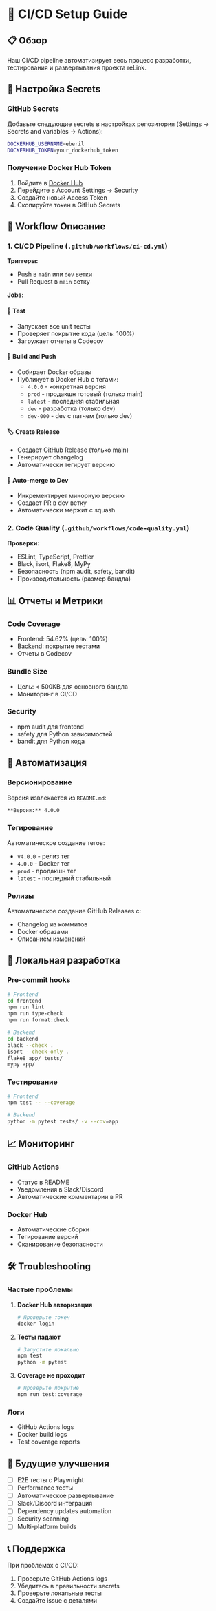 # 🚀 CI/CD Setup Guide

## 📋 Обзор

Наш CI/CD pipeline автоматизирует весь процесс разработки, тестирования и развертывания проекта reLink.

## 🔧 Настройка Secrets

### GitHub Secrets

Добавьте следующие secrets в настройках репозитория (Settings → Secrets and variables → Actions):

```bash
DOCKERHUB_USERNAME=eberil
DOCKERHUB_TOKEN=your_dockerhub_token
```

### Получение Docker Hub Token

1. Войдите в [Docker Hub](https://hub.docker.com)
2. Перейдите в Account Settings → Security
3. Создайте новый Access Token
4. Скопируйте токен в GitHub Secrets

## 🔄 Workflow Описание

### 1. CI/CD Pipeline (`.github/workflows/ci-cd.yml`)

**Триггеры:**
- Push в `main` или `dev` ветки
- Pull Request в `main` ветку

**Jobs:**

#### 🧪 Test
- Запускает все unit тесты
- Проверяет покрытие кода (цель: 100%)
- Загружает отчеты в Codecov

#### 🐳 Build and Push
- Собирает Docker образы
- Публикует в Docker Hub с тегами:
  - `4.0.0` - конкретная версия
  - `prod` - продакшн готовый (только main)
  - `latest` - последняя стабильная
  - `dev` - разработка (только dev)
  - `dev-000` - dev с патчем (только dev)

#### 🏷️ Create Release
- Создает GitHub Release (только main)
- Генерирует changelog
- Автоматически тегирует версию

#### 🔄 Auto-merge to Dev
- Инкрементирует минорную версию
- Создает PR в dev ветку
- Автоматически мержит с squash

### 2. Code Quality (`.github/workflows/code-quality.yml`)

**Проверки:**
- ESLint, TypeScript, Prettier
- Black, isort, Flake8, MyPy
- Безопасность (npm audit, safety, bandit)
- Производительность (размер бандла)

## 📊 Отчеты и Метрики

### Code Coverage
- Frontend: 54.62% (цель: 100%)
- Backend: покрытие тестами
- Отчеты в Codecov

### Bundle Size
- Цель: < 500KB для основного бандла
- Мониторинг в CI/CD

### Security
- npm audit для frontend
- safety для Python зависимостей
- bandit для Python кода

## 🚀 Автоматизация

### Версионирование
Версия извлекается из `README.md`:
```markdown
**Версия:** 4.0.0
```

### Тегирование
Автоматическое создание тегов:
- `v4.0.0` - релиз тег
- `4.0.0` - Docker тег
- `prod` - продакшн тег
- `latest` - последний стабильный

### Релизы
Автоматическое создание GitHub Releases с:
- Changelog из коммитов
- Docker образами
- Описанием изменений

## 🔧 Локальная разработка

### Pre-commit hooks
```bash
# Frontend
cd frontend
npm run lint
npm run type-check
npm run format:check

# Backend
cd backend
black --check .
isort --check-only .
flake8 app/ tests/
mypy app/
```

### Тестирование
```bash
# Frontend
npm test -- --coverage

# Backend
python -m pytest tests/ -v --cov=app
```

## 📈 Мониторинг

### GitHub Actions
- Статус в README
- Уведомления в Slack/Discord
- Автоматические комментарии в PR

### Docker Hub
- Автоматические сборки
- Тегирование версий
- Сканирование безопасности

## 🛠️ Troubleshooting

### Частые проблемы

1. **Docker Hub авторизация**
   ```bash
   # Проверьте токен
   docker login
   ```

2. **Тесты падают**
   ```bash
   # Запустите локально
   npm test
   python -m pytest
   ```

3. **Coverage не проходит**
   ```bash
   # Проверьте покрытие
   npm run test:coverage
   ```

### Логи
- GitHub Actions logs
- Docker build logs
- Test coverage reports

## 🔮 Будущие улучшения

- [ ] E2E тесты с Playwright
- [ ] Performance тесты
- [ ] Автоматическое развертывание
- [ ] Slack/Discord интеграция
- [ ] Dependency updates automation
- [ ] Security scanning
- [ ] Multi-platform builds

## 📞 Поддержка

При проблемах с CI/CD:
1. Проверьте GitHub Actions logs
2. Убедитесь в правильности secrets
3. Проверьте локальные тесты
4. Создайте issue с деталями 